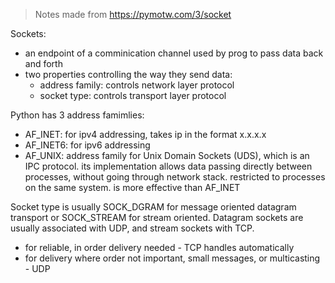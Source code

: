 > Notes made from https://pymotw.com/3/socket  

Sockets:
  - an endpoint of a comminication channel used by prog to pass data back and forth
  - two properties controlling the way they send data:
    - address family: controls network layer protocol
    - socket type: controls transport layer protocol

Python has 3 address famimlies:
  - AF_INET: for ipv4 addressing, takes ip in the format x.x.x.x
  - AF_INET6: for ipv6 addressing
  - AF_UNIX: address family for Unix Domain Sockets (UDS), which is an IPC protocol. its implementation allows data passing directly between processes, without going through network stack. restricted to processes on the same system. is more effective than AF_INET

Socket type is usually SOCK_DGRAM for message oriented datagram transport or SOCK_STREAM for stream oriented.
Datagram sockets are usually associated with UDP, and stream sockets with TCP.
  - for reliable, in order delivery needed - TCP handles automatically
  - for delivery where order not important, small messages, or multicasting - UDP


